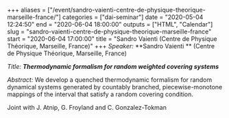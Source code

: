 +++
aliases = ["/event/sandro-vaienti-centre-de-physique-theorique-marseille-france/"]
categories = ["dai-seminar"]
date = "2020-05-04 12:24:50"
end = "2020-06-04 18:00:00"
outputs = ["HTML", "Calendar"]
slug = "sandro-vaienti-centre-de-physique-theorique-marseille-france"
start = "2020-06-04 17:00:00"
title = "Sandro Vaienti (Centre de Physique Théorique, Marseille, France)"
+++
*Speaker:* **Sandro Vaienti ** (Centre de Physique Théorique, Marseille,
France)

*Title:* ***Thermodynamic formalism for random weighted covering
systems***

*Abstract:* We develop a quenched thermodynamic formalism for random
dynamical systems generated by countably branched, piecewise-monotone
mappings of the interval that satisfy a random covering condition.

Joint with J. Atnip, G. Froyland and C. Gonzalez-Tokman
